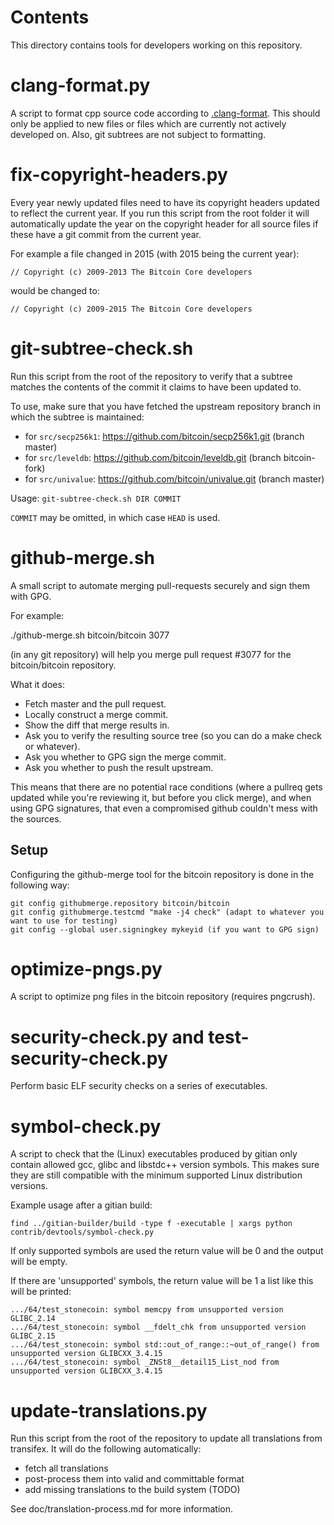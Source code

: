 Contents
========
This directory contains tools for developers working on this repository.

clang-format.py
===============

A script to format cpp source code according to [.clang-format](../../src/.clang-format). This should only be applied to new files or files which are currently not actively developed on. Also, git subtrees are not subject to formatting.

fix-copyright-headers.py
========================

Every year newly updated files need to have its copyright headers updated to reflect the current year.
If you run this script from the root folder it will automatically update the year on the copyright header for all
source files if these have a git commit from the current year.

For example a file changed in 2015 (with 2015 being the current year):

```// Copyright (c) 2009-2013 The Bitcoin Core developers```

would be changed to:

```// Copyright (c) 2009-2015 The Bitcoin Core developers```

git-subtree-check.sh
====================

Run this script from the root of the repository to verify that a subtree matches the contents of
the commit it claims to have been updated to.

To use, make sure that you have fetched the upstream repository branch in which the subtree is
maintained:
* for `src/secp256k1`: https://github.com/bitcoin/secp256k1.git (branch master)
* for `src/leveldb`: https://github.com/bitcoin/leveldb.git (branch bitcoin-fork)
* for `src/univalue`: https://github.com/bitcoin/univalue.git (branch master)

Usage: `git-subtree-check.sh DIR COMMIT`

`COMMIT` may be omitted, in which case `HEAD` is used.

github-merge.sh
===============

A small script to automate merging pull-requests securely and sign them with GPG.

For example:

  ./github-merge.sh bitcoin/bitcoin 3077

(in any git repository) will help you merge pull request #3077 for the
bitcoin/bitcoin repository.

What it does:
* Fetch master and the pull request.
* Locally construct a merge commit.
* Show the diff that merge results in.
* Ask you to verify the resulting source tree (so you can do a make
check or whatever).
* Ask you whether to GPG sign the merge commit.
* Ask you whether to push the result upstream.

This means that there are no potential race conditions (where a
pullreq gets updated while you're reviewing it, but before you click
merge), and when using GPG signatures, that even a compromised github
couldn't mess with the sources.

Setup
---------
Configuring the github-merge tool for the bitcoin repository is done in the following way:

    git config githubmerge.repository bitcoin/bitcoin
    git config githubmerge.testcmd "make -j4 check" (adapt to whatever you want to use for testing)
    git config --global user.signingkey mykeyid (if you want to GPG sign)

optimize-pngs.py
================

A script to optimize png files in the bitcoin
repository (requires pngcrush).

security-check.py and test-security-check.py
============================================

Perform basic ELF security checks on a series of executables.

symbol-check.py
===============

A script to check that the (Linux) executables produced by gitian only contain
allowed gcc, glibc and libstdc++ version symbols. This makes sure they are
still compatible with the minimum supported Linux distribution versions.

Example usage after a gitian build:

    find ../gitian-builder/build -type f -executable | xargs python contrib/devtools/symbol-check.py 

If only supported symbols are used the return value will be 0 and the output will be empty.

If there are 'unsupported' symbols, the return value will be 1 a list like this will be printed:

    .../64/test_stonecoin: symbol memcpy from unsupported version GLIBC_2.14
    .../64/test_stonecoin: symbol __fdelt_chk from unsupported version GLIBC_2.15
    .../64/test_stonecoin: symbol std::out_of_range::~out_of_range() from unsupported version GLIBCXX_3.4.15
    .../64/test_stonecoin: symbol _ZNSt8__detail15_List_nod from unsupported version GLIBCXX_3.4.15

update-translations.py
======================

Run this script from the root of the repository to update all translations from transifex.
It will do the following automatically:

- fetch all translations
- post-process them into valid and committable format
- add missing translations to the build system (TODO)

See doc/translation-process.md for more information.
